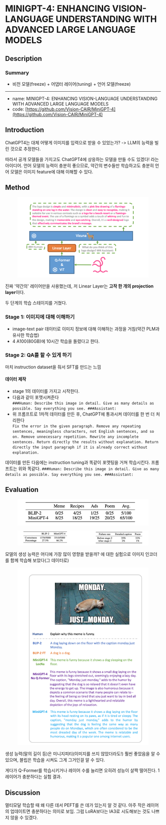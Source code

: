 # MINIGPT-4: ENHANCING VISION-LANGUAGE UNDERSTANDING WITH ADVANCED LARGE LANGUAGE MODELS

## Description

### Summary

* 비전 모델(freeze) + 어댑터 레이어(tuning) + 언어 모델(freeze)

***

* name: MINIGPT-4: ENHANCING VISION-LANGUAGE UNDERSTANDING WITH ADVANCED LARGE LANGUAGE MODELS
* code: [https://github.com/Vision-CAIR/MiniGPT-4](https://github.com/Vision-CAIR/MiniGPT-4)

## Introduction

ChatGPT4는 대체 어떻게 이미지를 입력으로 받을 수 있었는가? -> LLM의 능력을 빌린 것으로 추정한다.

따라서 공개 모델들을 가지고도 ChatGPT4에 상응하는 모델을 만들 수도 있겠다! 라는 아이디어. 언어 모델의 능력이 충분히 좋으므로, 약간의 변수들만 학습하고도 충분히 언어 모델은 이미지 feature에 대해 이해할 수 있다.

## Method

<figure><img src="../.gitbook/assets/image (1).png" alt=""><figcaption></figcaption></figure>

진짜 '약간의' 레이어만을 사용했는데, 저 Linear Layer는 **고작 한 개의 projection layer**이다.

두 단계의 학습 스테이지를 거쳤다.

### Stage 1: 이미지에 대해 이해하기

* image-text pair 데이터로 이미지 정보에 대해 이해하는 과정을 거침(약간 PLM과 유사한 학습법)
* 4 A100(80GB)에 10시간 학습을 돌렸다고 한다.

### Stage 2: QA를 할 수 있게 하기

마치 instruction dataset을 줘서 SFT를 만드는 느낌

#### 데이터 제작

* stage 1의 데이터를 가지고 시작한다.&#x20;
* 다음과 같이 포맷시켜준다 \
  `###Human: Describe this image in detail. Give as many details as possible. Say everything you see. ###Assistant:`
* 위 프롬프트로 1차적 데이터를 만든 후, ChatGPT에 통과시켜 데이터를 한 번 더 처리한다 \
  `Fix the error in the given paragraph. Remove any repeating sentences, meaningless characters, not English sentences, and so on. Remove unnecessary repetition. Rewrite any incomplete sentences. Return directly the results without explanation. Return directly the input paragraph if it is already correct without explanation.`

데이터를 만든 다음에는 instruction tuning과 똑같이 포맷팅을 거쳐 학습시킨다. 프롬프트는 위와 똑같다. `###Human: Describe this image in detail. Give as many details as possible. Say everything you see. ###Assistant:`

## Evaluation

<figure><img src="../.gitbook/assets/image (1) (1).png" alt=""><figcaption></figcaption></figure>

<figure><img src="../.gitbook/assets/image (2).png" alt=""><figcaption></figcaption></figure>

모델의 생성 능력은 어디에 가장 많이 영향을 받을까? 에 대한 실험으로 이미지 인코더를 함께 학습해 보았다(그 데이터로)

<figure><img src="../.gitbook/assets/image (3).png" alt=""><figcaption></figcaption></figure>

생성 능력(말의 길이 등)은 미니지피티(이미지를 쓰지 않았더라도!) 훨씬 좋았음을 알 수 있으며, 블립은 학습을 시켜도 그게 그거인걸 알 수 있다.

게다가 Q-Former를 학습시키거나 레이어 수를 늘리면 오히려 성능이 살짝 떨어진다. 1레이어가 충분하다는 실험 결과.

## Discussion

멀티모달 학습할 때 왜 다른 데서 PEFT를 쓴 데가 있는지 알 것 같다. 아주 작은 레이어의 업데이트면 충분하다는 의미로 보임. 그럼 LoRA보다는 IA3로 시도해보는 것도 나쁘지 않을 수 있겠다.
